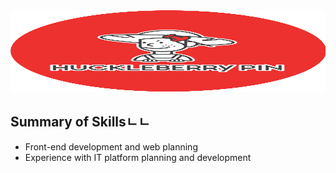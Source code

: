 <img src="https://raw.githubusercontent.com/SUWANKIM/ReadMe/master/profile.png" width="870" height="130"/>


## Summary of Skillsㄴㄴ

- Front-end development and web planning
- Experience with IT platform planning and development
